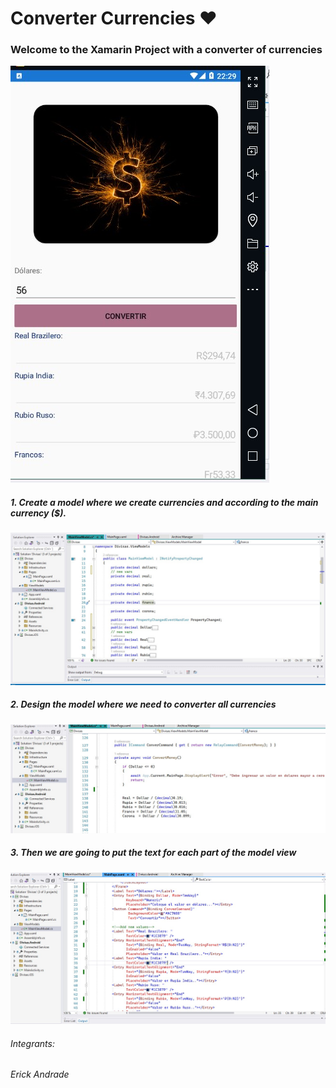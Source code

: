 # Converter Currencies :heart:

### Welcome to the Xamarin Project with a converter of currencies
!["First View"](imgs/0.jpg)
##### 1. Create a model where we create currencies and according to the main currency ($).
!["Second View"](imgs/1.jpg)
##### 2. Design the model where we need to converter all currencies 
!["Third View"](imgs/2.jpg)
##### 3. Then we are going to put the text for each part of the model view
!["Fourth  View"](imgs/3.jpg)
###### Integrants:
###### Erick Andrade 
